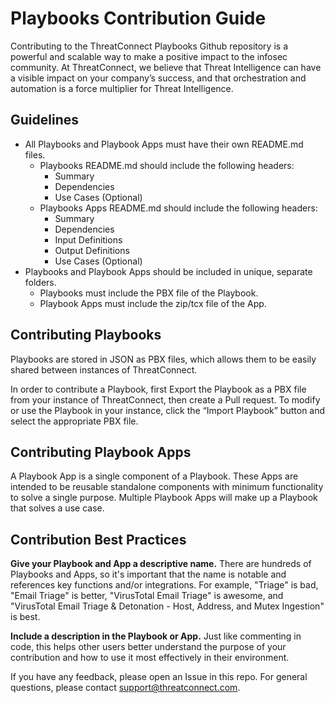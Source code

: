 # Playbooks Contribution Guide

Contributing to the ThreatConnect Playbooks Github repository is a powerful and scalable way to make a positive impact to the infosec community. At ThreatConnect, we believe that Threat Intelligence can have a visible impact on your company’s success, and that orchestration and automation is a force multiplier for Threat Intelligence.

## Guidelines

+ All Playbooks and Playbook Apps must have their own README.md files.
  + Playbooks README.md should include the following headers:
    + Summary
    + Dependencies
    + Use Cases (Optional)
  + Playbooks Apps README.md should include the following headers:
    + Summary
    + Dependencies
    + Input Definitions
    + Output Definitions
    + Use Cases (Optional)
+ Playbooks and Playbook Apps should be included in unique, separate folders.
  + Playbooks must include the PBX file of the Playbook.
  + Playbook Apps must include the zip/tcx file of the App.

## Contributing Playbooks

Playbooks are stored in JSON as PBX files, which allows them to be easily shared between instances of ThreatConnect.

In order to contribute a Playbook, first Export the Playbook as a PBX file from your instance of ThreatConnect, then create a Pull request. To modify or use the Playbook in your instance, click the “Import Playbook” button and select the appropriate PBX file.

## Contributing Playbook Apps

A Playbook App is a single component of a Playbook. These Apps are intended to be reusable standalone components with minimum functionality to solve a single purpose. Multiple Playbook Apps will make up a Playbook that solves a use case.

## Contribution Best Practices

**Give your Playbook and App a descriptive name.** There are hundreds of Playbooks and Apps, so it's important that the name is notable and references key functions and/or integrations. For example, "Triage" is bad, "Email Triage" is better, "VirusTotal Email Triage" is awesome, and "VirusTotal Email Triage & Detonation - Host, Address, and Mutex Ingestion" is best.

**Include a description in the Playbook or App.** Just like commenting in code, this helps other users better understand the purpose of your contribution and how to use it most effectively in their environment.

If you have any feedback, please open an Issue in this repo. For general questions, please contact support@threatconnect.com.
